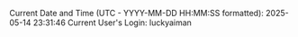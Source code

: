 Current Date and Time (UTC - YYYY-MM-DD HH:MM:SS formatted): 2025-05-14 23:31:46
Current User's Login: luckyaiman
